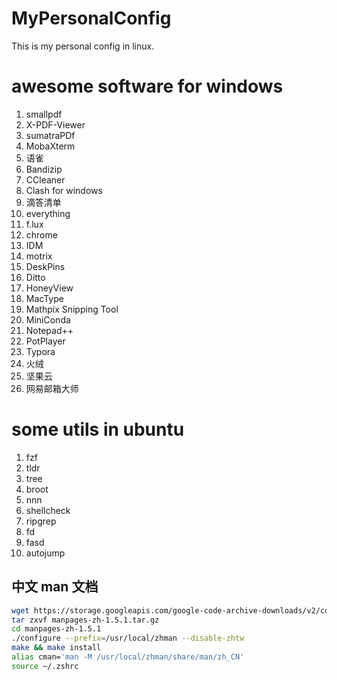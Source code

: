 # MyPersonalConfig
This is my personal config in linux.


# awesome software for windows
1. smallpdf
2. X-PDF-Viewer
3. sumatraPDf
4. MobaXterm
5. 语雀
6. Bandizip
7. CCleaner
8. Clash for windows
9. 滴答清单
10. everything
11. f.lux
12. chrome
13. IDM
14. motrix
15. DeskPins
16. Ditto
17. HoneyView
18. MacType
19. Mathpix Snipping Tool
20. MiniConda
21. Notepad++
22. PotPlayer
23. Typora
24. 火绒
25. 坚果云
26. 网易邮箱大师 
 
# some utils in ubuntu
1. fzf
2. tldr
3. tree
4. broot
5. nnn
6. shellcheck
7. ripgrep
8. fd
9. fasd
10. autojump

## 中文 man 文档
```bash
wget https://storage.googleapis.com/google-code-archive-downloads/v2/code.google.com/manpages-zh/manpages-zh-1.5.1.tar.gz
tar zxvf manpages-zh-1.5.1.tar.gz
cd manpages-zh-1.5.1
./configure --prefix=/usr/local/zhman --disable-zhtw
make && make install
alias cman='man -M /usr/local/zhman/share/man/zh_CN'
source ~/.zshrc
```
